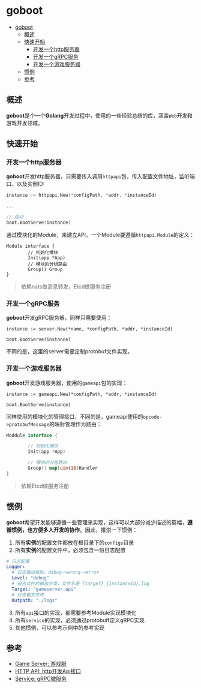 # goboot

- [goboot](#goboot)
	- [概述](#概述)
	- [快速开始](#快速开始)
		- [开发一个http服务器](#开发一个http服务器)
		- [开发一个gRPC服务](#开发一个grpc服务)
		- [开发一个游戏服务器](#开发一个游戏服务器)
	- [惯例](#惯例)
	- [参考](#参考)


## 概述

**goboot**是个一个**Golang**开发过程中，使用的一些经验总结的库，涵盖`Web`开发和游戏开发领域。

## 快速开始

### 开发一个http服务器

**goboot**开发http服务器，只需要传入调用`httpapi`包，传入配置文件地址，监听端口，以及实例ID:

```go
instance := httpapi.New(*configPath, *addr, *instanceId)

...

// 启动
boot.BootServe(instance)
```

通过模块化的Module，来建立API，一个Module要遵循`httpapi.Module`的定义：

```golang
Module interface {
		// 初始化模块
		Init(app *App)
		// 模块的分组路由
		Group() Group
}
```

> 依赖nats做消息转发，Etcd做服务注册

### 开发一个gRPC服务

**goboot**开发gRPC服务器，同样只需要使用：

```
instance := server.New(*name, *configPath, *addr, *instanceId)

boot.BootServe(instance)
```

不同的是，这里的server需要定制protobuf文件实现。

### 开发一个游戏服务器

**goboot**开发游戏服务器，使用的`gameapi`包的实现：

```golang
instance := gameapi.New(*configPath, *addr, *instanceId)

boot.BootServe(instance)
```

同样使用的模块化的管理接口，不同的是，gameapi使用的`opcode->protobufMessage`的映射管理作为路由：

```go
Moddule interface {

		// 初始化模块
		Init(app *App)

		// 模块的分组路由
		Group() map[uint16]Handler
}
```

> 依赖Etcd做服务注册

## 惯例

**goboot**希望开发能够遵循一些管理来实现，这样可以大部分减少描述的篇幅，**遵循惯例，也方便多人开发的协作**。因此，推崇一下惯例：

1. 所有**实例**的配置文件都放在根目录下的`configs`目录
2. 所有**实例**的配置文件中，必须包含一份日志配置
```yaml
# 日志配置
Logger:
  # 日志输出级别，debug->wrong->error
  Level: "debug"
  # 日志文件的输出分类，文件名是 {target}_{instanceId}.log
  Target: "gameserver.api"
  # 日志输文件夹
  Outpath: "./logs"
```
3. 所有`api`接口的实现，都需要参考Module实现模块化
4. 所有`service`的实现，必须通过protobuff定义gRPC实现
5. 其他惯例，可以参考示例中的参考实现

## 参考

* [Game Server: 游戏服](./docs/guide/gameserver.md)
* [HTTP API: http开发Api接口](./docs/guide/httpapi.md)
* [Service: gRPC微服务](./docs/guide/service.md)
